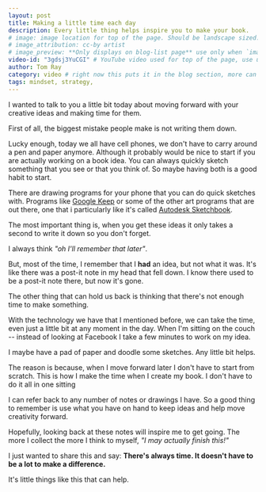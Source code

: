 ```yaml
---
layout: post
title: Making a little time each day
description: Every little thing helps inspire you to make your book.
# image: image location for top of the page. Should be landscape sized. ex: http://placehold.it/506x285/E8117F/ffffff?text=image
# image_attribution: cc-by artist
# image_preview: **Only displays on blog-list page** use only when `image` and `video-id` images won't work. example: other video source besides YouTube is used.
video-id: "3gdsj3YuCGI" # YouTube video used for top of the page, use url ID only. This embeds responsive video and video thumbnail for preview.
author: Tom Ray
category: video # right now this puts it in the blog section, more can be created.
tags: mindset, strategy,
---
```

I wanted to talk to
you a little bit today about moving
forward with your creative ideas and
making time for them.

First of all, the
biggest mistake people make is not
writing them down.

Lucky enough, today
we all have cell phones, we don't
have to carry around a pen and paper
anymore. Although it probably would be
nice to start if you are actually working on a
book idea. You can always quickly sketch
something that you see or
that you think of. So maybe having both is a good habit to start.

There are drawing programs for your phone that you can do
quick sketches with. Programs like [Google Keep](https://keep.google.com/)
or some of the other art programs that
are out there, one that i particularly
like it's called [Autodesk Sketchbook](https://www.sketchbook.com/mobile).

The most important thing is, when you get
these ideas it only takes a second to write it
down so you don't forget.

I always think _"oh I'll remember that later"_.

But, most of the time, I remember that
I **had** an idea, but not what it was. It's like there
was a post-it note in my head that fell
down. I know there used to be a
post-it note there, but now it's gone.

The other thing that can hold us back is thinking
that there's not enough time to make something.

With the technology we have that
I mentioned before, we can take the time, even just a little bit
at any moment in the day. When I'm sitting on
the couch -- instead of looking at Facebook
I take a few minutes to work on my idea.

I maybe have a pad of paper and doodle
some sketches. Any little bit helps.

The reason is because, when I move forward later I
don't have to start from scratch.
This is how I make the time when I
create my book. I don't have to do it all in one sitting

I can refer back to any number of
notes or drawings I have. So a good thing to remember is
use what you have on hand to keep ideas and help move
creativity forward.

Hopefully, looking back at these notes will inspire
me to get going. The more I collect
the more I think to myself, _"I may
actually finish this!"_

I just wanted to share this and say: **There's always time.
It doesn't have to
be a lot to make a difference.**

It's little things like this that can help.
